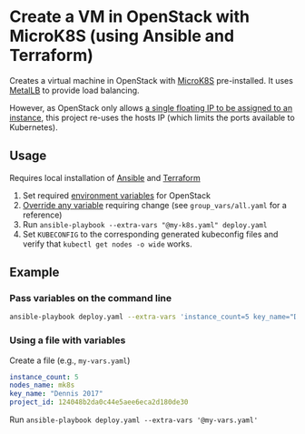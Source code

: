 # Create a VM in OpenStack with MicroK8S (using Ansible and Terraform)

Creates a virtual machine in OpenStack with [MicroK8S](https://microk8s.io/) pre-installed. It uses [MetalLB](https://metallb.universe.tf/) to provide load balancing.

However, as OpenStack only allows [a single floating IP to be assigned to an instance](https://ask.openstack.org/en/question/11901/how-to-configure-multiple-floating-ip-for-one-instance/), this project re-uses the hosts IP (which limits the ports available to Kubernetes).

## Usage

Requires local installation of [Ansible](https://www.ansible.com/) and [Terraform](https://www.terraform.io/)

1. Set required [environment variables](https://www.google.com/search?q=openstack+client+environment+variables) for OpenStack
2. [Override any variable](https://docs.ansible.com/ansible/latest/user_guide/playbooks_variables.html#defining-variables-at-runtime) requiring change (see `group_vars/all.yaml` for a reference)
3. Run `ansible-playbook --extra-vars "@my-k8s.yaml" deploy.yaml`
4. Set `KUBECONFIG` to the corresponding generated kubeconfig files and verify that `kubectl get nodes -o wide` works.

## Example

### Pass variables on the command line

```bash
ansible-playbook deploy.yaml --extra-vars 'instance_count=5 key_name="Dennis 2017"'
```

### Using a file with variables

Create a file (e.g., `my-vars.yaml`)

```yaml
instance_count: 5
nodes_name: mk8s
key_name: "Dennis 2017"
project_id: 124048b2da0c44e5aee6eca2d180de30
```

Run `ansible-playbook deploy.yaml --extra-vars '@my-vars.yaml'`

